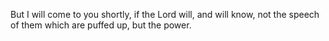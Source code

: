 But I will come to you shortly, if the Lord will, and will know, not the speech of them which are puffed up, but the power.
